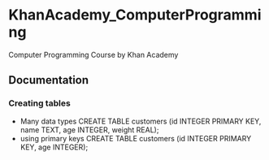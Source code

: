 # KhanAcademy_ComputerProgramming
Computer Programming Course by Khan Academy

## Documentation
###  Creating tables
- Many data types
CREATE TABLE customers (id INTEGER PRIMARY KEY, name TEXT, age INTEGER, weight REAL);
- using primary keys
CREATE TABLE customers (id INTEGER PRIMARY KEY, age INTEGER);